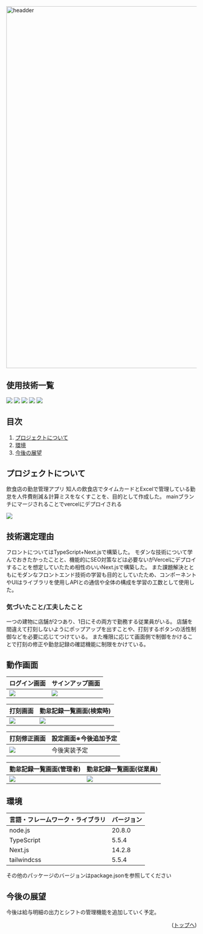 <div id="top"></div>
<img width="958" alt="headder" src="https://github.com/user-attachments/assets/21a55949-07bb-403e-ae2a-ba912e0298d2">

## 使用技術一覧

<!-- シールド一覧 -->
<p style="display: inline">
  <!-- フロントエンドのフレームワーク・ライブラリ一覧 -->
  <img src="https://github.com/user-attachments/assets/c0d80d44-1c5c-4e61-884d-b31f11f037f5">
  <img src="https://github.com/user-attachments/assets/a5edb846-818e-4b0c-a659-f7c9993ed82c">
  <img src="https://github.com/user-attachments/assets/fb5866fb-a538-496b-8565-c728b1c570dd">
  <!-- フロントエンド言語一覧 -->
  <img src="https://github.com/user-attachments/assets/a64bf638-dd8b-4af6-8474-c828f0af07ae">
  <!-- バックエンドのフレームワーク一覧 -->
  <!-- バックエンド言語 -->
  <!-- DB -->
  <!-- インフラ一覧 -->
  <img src="https://github.com/user-attachments/assets/084dbda7-8613-42be-a31d-bc5ec19059c2">
 
</p>

## 目次

1. [プロジェクトについて](#プロジェクトについて)
2. [環境](#環境)
3. [今後の展望](#今後の展望)

<!-- プロジェクト名を記載 -->

<!-- プロジェクトの概要を記載 -->

<!-- プロジェクトについて -->

## プロジェクトについて
飲食店の勤怠管理アプリ
知人の飲食店でタイムカードとExcelで管理している勤怠を人件費削減＆計算ミスをなくすことを、目的として作成した。
mainブランチにマージされることでvercelにデプロイされる

<img src="https://github.com/user-attachments/assets/68e0cf5a-5ac1-4396-bf10-49e1b2446b89">


## 技術選定理由
フロントについてはTypeScript+Next.jsで構築した。
モダンな技術について学んでおきたかったことと、機能的にSEO対策などは必要ないがVercelにデプロイすることを想定していたため相性のいいNext.jsで構築した。
また課題解決とともにモダンなフロントエンド技術の学習も目的としていたため、コンポーネントやUIはライブラリを使用しAPIとの通信や全体の構成を学習の工数として使用した。

### 気づいたこと/工夫したこと
一つの建物に店舗が2つあり、1日にその両方で勤務する従業員がいる。
店舗を間違えて打刻しないようにポップアップを出すことや、打刻するボタンの活性制御などを必要に応じてつけている。
また権限に応じて画面側で制御をかけることで打刻の修正や勤怠記録の確認機能に制限をかけている。

## 動作画面
| ログイン画面  | サインアップ画面 |
| --------------------- | ---------- |
| <img src="https://github.com/user-attachments/assets/c9b1dedc-97ed-424e-963c-ff0e7ee8b66b"> | <img src="https://github.com/user-attachments/assets/16c3e357-3d67-409d-8ef2-7163be95e029"> |

| 打刻画面  | 勤怠記録一覧画面(検索時) |
| --------------------- | ---------- |
| <img src="https://github.com/user-attachments/assets/56ac310c-9b55-4da5-9b49-74225c1173a7"> | <img src="https://github.com/user-attachments/assets/db536c4c-bf70-4908-abeb-5fc36b45b68f"> |

| 打刻修正画面  | 設定画面※今後追加予定 |
| --------------------- | ---------- |
| <img src="https://github.com/user-attachments/assets/3aacfbf0-ab64-4dbb-b939-f79fce169d31"> | 今後実装予定 |

| 勤怠記録一覧画面(管理者)  | 勤怠記録一覧画面(従業員) |
| --------------------- | ---------- |
| <img src="https://github.com/user-attachments/assets/e9df4115-7d82-43e2-9215-8faf3f2e2e54"> | <img src="https://github.com/user-attachments/assets/d8b50a1e-e3e4-423d-8037-d8eff0026ccc"> |

## 環境

<!-- 言語、フレームワーク、ミドルウェア、インフラの一覧とバージョンを記載 -->

| 言語・フレームワーク・ライブラリ  | バージョン |
| --------------------- | ---------- |
| node.js               | 20.8.0      |
| TypeScript            | 5.5.4    |
| Next.js               | 14.2.8      |
| tailwindcss           | 5.5.4    |

その他のパッケージのバージョンはpackage.jsonを参照してください

<!-- コンテナの作成方法、パッケージのインストール方法など、開発環境構築に必要な情報を記載 -->

## 今後の展望
今後は給与明細の出力とシフトの管理機能を追加していく予定。

<p align="right">(<a href="#top">トップへ</a>)</p>
